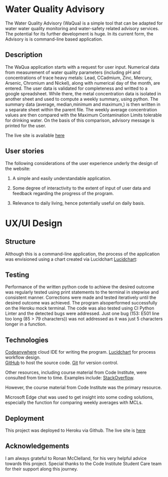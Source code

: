 # Water Quality Advisory #

The Water Quality Advisory (WaQua) is a simple tool that can be adapted for water water quality monitoring and water-safety related advisory services. The potential for its further development is huge. In its current form, the Advisory is is command-line based application.  

## Description ##

The WaQua application starts with a request for user input. Numerical data from measurement of water quality parameters (including pH and concentrations of trace heavy metals: Lead, CCadmium, Zinc, Mercury, Arsenic, Chromium and Nickel), along with numerical day of the month, are entered. The user data is validated for completeness and writted to a google spreadsheet. While there, the metal concentration data is isolated in another sheet and used to compute a weekly summary, using python. The summary data (average, median,minimum and maximum,) is then written in a separate sheet within the parent file. The weekly average concentration values are then compared with the Maximum Contamination Limits tolerable for drinking water. On the basis of this comparison, advisory message is printed for the user. 

The live site is available [here](https://kenarina.github.io//)

## User stories ##

The following considerations of the user experience underly the design of the website:  

1. A simple and easily understandable application.  

2. Some degree of interactivity to the extent of input of user data and feedback regarding the progress of the program.

4. Relevance to daily living, hence potentially useful on daily basis.

# UX/UI Design #

## Structure ##

Although this is a command-line application, the process of the application was envisioned using a chart created via Lucidchart [Lucidchart](https://lucid.app/lucidchart/20e7547c-a810-4419-be15-12fae9b00459/edit?viewport_loc=218%2C127%2C1645%2C695%2C0_0&invitationId=inv_246535d8-66cd-430b-927c-db1e51849ffa):  

## Testing ##
Performance of the written python code to achieve the desired outcome was regularly tested using print statements to the terminal in stepwise and consistent manner. Corrections were made and tested iteratively until the desired outcome was achieved. The program alsoperformed successfully on the Heroku mock terminal. The code was also tested using CI Python Linter and the detected bugs were addressed. Just one bug (153: E501 line too long (85 > 79 characters)) was not addressed as it was just 5 characters longer in a function.


##  Technologies ##
 
[Codeanywhere](https://codeanywhere.com/) cloud IDE for writing the program. 
[Lucidchart](https://lucidchart.com/) for process workflow design.  
[GitHub](https://github.com/) to host the source code.
[Git](https://git-scm.com/) for version control. 

Other resources, including course material from Code Institute, were consulted from time to time. Examples include: [StackOverflow](https://stackoverflow.com/).

 However, the course material from Code Institute was the primary resource. 

 Microsoft Edge chat was used to get insight into some coding solutions, especially the function for comparing weekly averages with MCLs. 

## Deployment ##

This project was deployed to Heroku via Github. The live site is [here](https://water-quality-advisory-514eb5718a6d.herokuapp.com/)

## Acknowledgements ##

I am always grateful to Ronan McClelland, for his very helpful advice towards this project. Special thanks to the Code Institute Student Care team for their support along this journey.